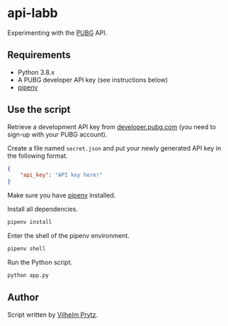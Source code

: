 # api-labb

Experimenting with the [PUBG](https://developer.pubg.com/) API.

## Requirements

- Python 3.8.x
- A PUBG developer API key (see instructions below)
- [pipenv](https://github.com/pypa/pipenv)

## Use the script

Retrieve a development API key from [developer.pubg.com](https://developer.pubg.com/) (you need to sign-up with your PUBG account).

Create a file named `secret.json` and put your newly generated API key in the following format.

```json
{
    "api_key": "API key here!"
}
```

Make sure you have [pipenv](https://github.com/pypa/pipenv) installed.

Install all dependencies.

```bash
pipenv install
```

Enter the shell of the pipenv environment.

```bash
pipenv shell
```

Run the Python script.

```bash
python app.py
```

## Author

Script written by [Vilhelm Prytz](https://github.com/VilhelmPrytz).
